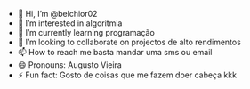 - 👋 Hi, I’m @belchior02
- 👀 I’m interested in algoritmia
- 🌱 I’m currently learning programação
- 💞️ I’m looking to collaborate on projectos de alto rendimentos
- 📫 How to reach me basta mandar uma sms ou email
- 😄 Pronouns: Augusto Vieira
- ⚡ Fun fact: Gosto de coisas que me fazem doer cabeça kkk

<!---
belchior02/belchior02 is a ✨ special ✨ repository because its `README.md` (this file) appears on your GitHub profile.
You can click the Preview link to take a look at your changes.
--->
